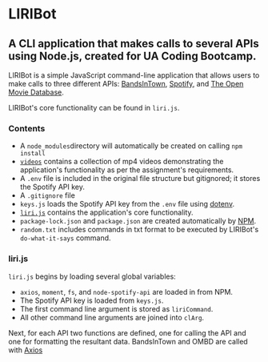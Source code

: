 # LIRIBot
## A CLI application that makes calls to several APIs using Node.js, created for UA Coding Bootcamp.

LIRIBot is a simple JavaScript command-line application that allows users to make calls to three different APIs: [BandsInTown](https://manager.bandsintown.com/support/bandsintown-api), [Spotify](https://developer.spotify.com/documentation/web-api/), and [The Open Movie Database](http://www.omdbapi.com/).

LIRIBot's core functionality can be found in `liri.js`.

### Contents
* A `node_modules`directory will automatically be created on calling `npm install`
* [`videos`](./videos) contains a collection of mp4 videos demonstrating the application's functionality as per the assignment's requirements.
* A `.env` file is included in the original file structure but gitignored; it stores the Spotify API key.
* A `.gitignore` file
* `keys.js` loads the Spotify API key from the `.env` file using [dotenv](https://www.npmjs.com/package/dotenv).
* [`liri.js`](./liri.js) contains the application's core functionality.
* `package-lock.json` and `package.json` are created automatically by [NPM](https://www.npmjs.com/).
* `random.txt` includes commands in txt format to be executed by LIRIBot's `do-what-it-says` command.

### liri.js

`liri.js` begins by loading several global variables:
* `axios`, `moment`, `fs`, and `node-spotify-api` are loaded in from NPM.
* The Spotify API key is loaded from `keys.js`.
* The first command line argument is stored as `liriCommand`.
* All other command line arguments are joined into `clArg`.

Next, for each API two functions are defined, one for calling the API and one for formatting the resultant data. BandsInTown and OMBD are called with [Axios](https://www.npmjs.com/package/axios)
